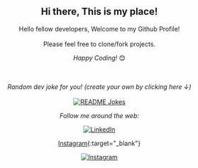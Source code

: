 <div align="center">
<h2> Hi there, This is my place!</h2>
</div>

<div align="center">

Hello fellow developers, Welcome to my Github Profile! <br>
<br>
Please feel free to clone/fork projects. <br>

<i>Happy Coding!</i> 😊
</div>
<div align="center">
</br>
</br>
<i>Random dev joke for you! (create your own by clicking here ↓)</i><br>
<br>
<a href="https://readme-jokes.vercel.app"><img align="center" src="https://readme-jokes.vercel.app/api" alt="README Jokes"></a>

<i>Follow me around the web:</i><br>

<a href="https://www.linkedin.com/in/g10albert" target="_blank"><img src="https://img.shields.io/badge/LinkedIn-%230077B5.svg?&style=flat-square&logo=linkedin&logoColor=white" alt="LinkedIn"></a>

[Instagram](https://www.instagram.com/g10albert/ "Instagram"){:target="_blank"}

<a href="https://www.instagram.com/g10albert" target="_blank"><img src="https://img.shields.io/badge/Instagram-%23E4405F.svg?&style=flat-square&logo=instagram&logoColor=white" alt="Instagram"></a>

</div>
